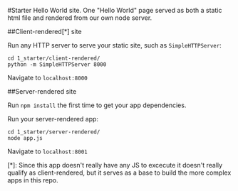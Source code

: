 #Starter
Hello World site. One "Hello World" page served as both a static html file and rendered from our own node server.

##Client-rendered[*] site

Run any HTTP server to serve your static site, such as `SimpleHTTPServer`:
```
cd 1_starter/client-rendered/
python -m SimpleHTTPServer 8000
```

Navigate to `localhost:8000`


##Server-rendered site

Run `npm install` the first time to get your app dependencies.

Run your server-rendered app:
```
cd 1_starter/server-rendered/
node app.js
```

Navigate to `localhost:8001`

[*]: Since this app doesn't really have any JS to excecute it doesn't really qualify as client-rendered, but it serves as a base to build the more complex apps in this repo.
